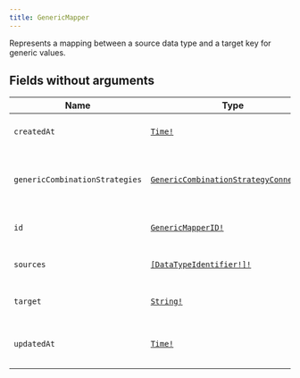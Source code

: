 ```yaml
---
title: GenericMapper
---
```


Represents a mapping between a source data type and a target key for generic values.

## Fields without arguments

| Name | Type | Description |
|------|------|-------------|
| `createdAt` | [`Time!`](../scalar/time.md) | Time when this GenericMapper was created |
| `genericCombinationStrategies` | [`GenericCombinationStrategyConnection`](../object/genericcombinationstrategyconnection.md) | Combination strategies associated with this generic mapper. |
| `id` | [`GenericMapperID!`](../scalar/genericmapperid.md) | Global ID of this GenericMapper |
| `sources` | [`[DataTypeIdentifier!]!`](../object/datatypeidentifier.md) | The source data type identifier. |
| `target` | [`String!`](../scalar/string.md) | The target key for the generic value. |
| `updatedAt` | [`Time!`](../scalar/time.md) | Time when this GenericMapper was last updated |

